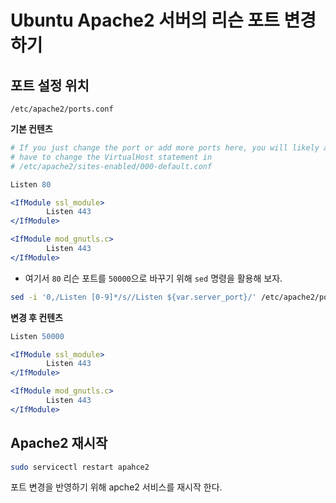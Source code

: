 # Ubuntu Apache2 서버의 리슨 포트 변경하기

## 포트 설정 위치

`/etc/apache2/ports.conf`

**기본 컨텐츠**

```apache
# If you just change the port or add more ports here, you will likely also
# have to change the VirtualHost statement in
# /etc/apache2/sites-enabled/000-default.conf

Listen 80

<IfModule ssl_module>
        Listen 443
</IfModule>

<IfModule mod_gnutls.c>
        Listen 443
</IfModule>
```

- 여기서 `80` 리슨 포트를 `50000`으로 바꾸기 위해 `sed` 명령을 활용해 보자.

```bash
sed -i '0,/Listen [0-9]*/s//Listen ${var.server_port}/' /etc/apache2/ports.conf
```

**변경 후 컨텐츠**

```apache
Listen 50000

<IfModule ssl_module>
        Listen 443
</IfModule>

<IfModule mod_gnutls.c>
        Listen 443
</IfModule>
```

## Apache2 재시작

```bash
sudo servicectl restart apahce2
```

포트 변경을 반영하기 위해 apche2 서비스를 재시작 한다.
